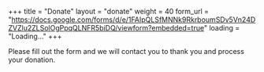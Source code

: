 +++
title = "Donate"
layout = "donate"
weight = 40
form_url = "https://docs.google.com/forms/d/e/1FAIpQLSfMNNk9RkrboumSDv5Vn24DZVZlu2ZLSolOgPpqQLNFR5biDQ/viewform?embedded=true"
loading = "Loading..."
+++

Please fill out the form and we will contact you to thank you and process your donation.
